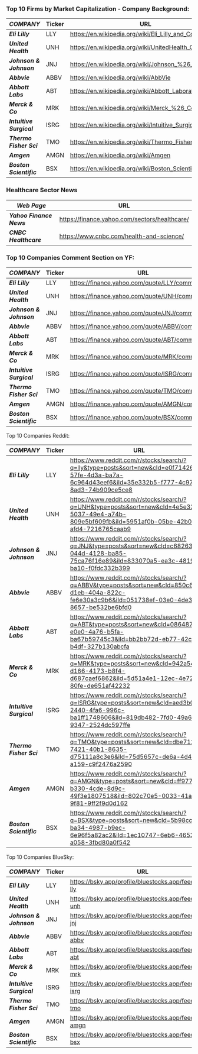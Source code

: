 ### Top 10 Firms by Market Capitalization - Company Background:

| ***COMPANY***             | Ticker | URL                                                       |
|---------------------------|--------|-----------------------------------------------------------|
| ***Eli Lilly***           | LLY    | <https://en.wikipedia.org/wiki/Eli_Lilly_and_Company>     |
| ***United Health***       | UNH    | <https://en.wikipedia.org/wiki/UnitedHealth_Group>        |
| ***Johnson & Johnson***   | JNJ    | <https://en.wikipedia.org/wiki/Johnson_%26_Johnson>       |
| ***Abbvie***              | ABBV   | <https://en.wikipedia.org/wiki/AbbVie>                    |
| ***Abbott Labs***         | ABT    | <https://en.wikipedia.org/wiki/Abbott_Laboratories>       |
| ***Merck & Co***          | MRK    | <https://en.wikipedia.org/wiki/Merck_%26_Co.>             |
| ***Intuitive Surgical***  | ISRG   | <https://en.wikipedia.org/wiki/Intuitive_Surgical>        |
| ***Thermo Fisher Sci***   | TMO    | <https://en.wikipedia.org/wiki/Thermo_Fisher_Scientific>  |
| ***Amgen***               | AMGN   | <https://en.wikipedia.org/wiki/Amgen>                     |
| ***Boston Scientific***   | BSX    | <https://en.wikipedia.org/wiki/Boston_Scientific>         |
 
  
### Healthcare Sector News

| ***Web Page***            | URL                                                       |
|---------------------------|-----------------------------------------------------------|
| ***Yahoo Finance News***  | <https://finance.yahoo.com/sectors/healthcare/>           |
| ***CNBC Healthcare***     | <https://www.cnbc.com/health-and-science/>                |


### Top 10 Companies Comment Section on YF:

| ***COMPANY***             | Ticker | URL                                                       |
|---------------------------|--------|-----------------------------------------------------------|
| ***Eli Lilly***           | LLY    | <https://finance.yahoo.com/quote/LLY/community/>          |
| ***United Health***       | UNH    | <https://finance.yahoo.com/quote/UNH/community/>          |
| ***Johnson & Johnson***   | JNJ    | <https://finance.yahoo.com/quote/JNJ/community/>          |
| ***Abbvie***              | ABBV   | <https://finance.yahoo.com/quote/ABBV/community/>         |
| ***Abbott Labs***         | ABT    | <https://finance.yahoo.com/quote/ABT/community/>          |
| ***Merck & Co***          | MRK    | <https://finance.yahoo.com/quote/MRK/community/>          |
| ***Intuitive Surgical***  | ISRG   | <https://finance.yahoo.com/quote/ISRG/community/>         |
| ***Thermo Fisher Sci***   | TMO    | <https://finance.yahoo.com/quote/TMO/community/>          |
| ***Amgen***               | AMGN   | <https://finance.yahoo.com/quote/AMGN/community/>         |
| ***Boston Scientific***   | BSX    | <https://finance.yahoo.com/quote/BSX/community/>          | 


Top 10 Companies Reddit:

| ***COMPANY***             | Ticker | URL                                                                                                                                                            |
|---------------------------|--------|----------------------------------------------------------------------------------------------------------------------------------------------------------------|
| ***Eli Lilly***           | LLY    | <https://www.reddit.com/r/stocks/search/?q=lly&type=posts&sort=new&cId=e0f71426-57fe-4d3a-ba7a-6c964d43eef6&iId=35e332b5-f777-4c97-8ad3-74b909ce5ce8>          |
| ***United Health***       | UNH    | <https://www.reddit.com/r/stocks/search/?q=UNH&type=posts&sort=new&cId=4e5e3375-5037-49e4-a74b-809e5bf609fb&iId=5951af0b-05be-42b0-afd4-7216765caab9>          |
| ***Johnson & Johnson***   | JNJ    | <https://www.reddit.com/r/stocks/search/?q=JNJ&type=posts&sort=new&cId=c6826330-044d-4128-ba85-75ca76f16e89&iId=833070a5-ea3c-4819-ba10-f0fdc332b399>          |
| ***Abbvie***              | ABBV   | <https://www.reddit.com/r/stocks/search/?q=ABBV&type=posts&sort=new&cId=850c626d-d1eb-404a-822c-fe6e30a3c9b6&iId=051738ef-03e0-4de3-8657-be532be6bfd0>         |
| ***Abbott Labs***         | ABT    | <https://www.reddit.com/r/stocks/search/?q=ABT&type=posts&sort=new&cId=086487e4-e0e0-4a76-b5fa-ba67b59745c3&iId=bb2bb72d-eb77-42c5-b4df-327b130abcfa>          |
| ***Merck & Co***          | MRK    | <https://www.reddit.com/r/stocks/search/?q=MRK&type=posts&sort=new&cId=942a54d2-d166-4173-b8f4-d687caef6862&iId=5d51a4e1-12ec-4e72-80fe-de651af42232>          |
| ***Intuitive Surgical***  | ISRG   | <https://www.reddit.com/r/stocks/search/?q=ISRG&type=posts&sort=new&cId=aed3b00e-2440-4fa6-996c-ba1ff1748606&iId=819db482-7fd0-49a6-9347-2524dc597ffe>         |
| ***Thermo Fisher Sci***   | TMO    | <https://www.reddit.com/r/stocks/search/?q=TMO&type=posts&sort=new&cId=dbe71244-7421-40b1-8635-d75111a8c3e6&iId=75d5657c-de6a-4d48-a159-c9f2476a2590>          |
| ***Amgen***               | AMGN   | <https://www.reddit.com/r/stocks/search/?q=AMGN&type=posts&sort=new&cId=ff977559-b330-4cde-8d9c-49f3e1807518&iId=802c70e5-0033-41a8-9f81-9ff2f9d0d162>         |
| ***Boston Scientific***   | BSX    | <https://www.reddit.com/r/stocks/search/?q=BSX&type=posts&sort=new&cId=5b98cc13-ba34-4987-b9ec-6e96f5a82ac2&iId=1ec10747-6eb6-4653-a058-3fbd80a0f542>          | 


Top 10 Companies BlueSky:

| ***COMPANY***             | Ticker | URL                                                               |
|---------------------------|--------|-------------------------------------------------------------------|
| ***Eli Lilly***           | LLY    | <https://bsky.app/profile/bluestocks.app/feed/stock-lly>          |
| ***United Health***       | UNH    | <https://bsky.app/profile/bluestocks.app/feed/stock-unh>          |
| ***Johnson & Johnson***   | JNJ    | <https://bsky.app/profile/bluestocks.app/feed/stock-jnj>          |
| ***Abbvie***              | ABBV   | <https://bsky.app/profile/bluestocks.app/feed/stock-abbv>         |
| ***Abbott Labs***         | ABT    | <https://bsky.app/profile/bluestocks.app/feed/stock-abt>          |
| ***Merck & Co***          | MRK    | <https://bsky.app/profile/bluestocks.app/feed/stock-mrk>          |
| ***Intuitive Surgical***  | ISRG   | <https://bsky.app/profile/bluestocks.app/feed/stock-isrg>         |
| ***Thermo Fisher Sci***   | TMO    | <https://bsky.app/profile/bluestocks.app/feed/stock-tmo>          |
| ***Amgen***               | AMGN   | <https://bsky.app/profile/bluestocks.app/feed/stock-amgn>         |
| ***Boston Scientific***   | BSX    | <https://bsky.app/profile/bluestocks.app/feed/stock-bsx>          | 



